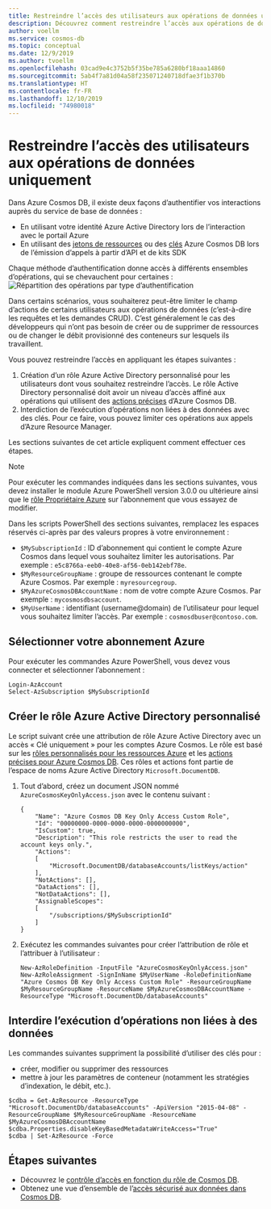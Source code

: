 ```yaml
---
title: Restreindre l’accès des utilisateurs aux opérations de données uniquement avec Azure Cosmos DB
description: Découvrez comment restreindre l’accès aux opérations de données uniquement avec Azure Cosmos DB
author: voellm
ms.service: cosmos-db
ms.topic: conceptual
ms.date: 12/9/2019
ms.author: tvoellm
ms.openlocfilehash: 03cad9e4c3752b5f35be785a6280bf18aaa14860
ms.sourcegitcommit: 5ab4f7a81d04a58f235071240718dfae3f1b370b
ms.translationtype: HT
ms.contentlocale: fr-FR
ms.lasthandoff: 12/10/2019
ms.locfileid: "74980018"
---
```

# <a name="restrict-user-access-to-data-operations-only"></a>Restreindre l’accès des utilisateurs aux opérations de données uniquement

Dans Azure Cosmos DB, il existe deux façons d’authentifier vos interactions auprès du service de base de données :
- En utilisant votre identité Azure Active Directory lors de l’interaction avec le portail Azure
- En utilisant des [jetons de ressources](secure-access-to-data.md#resource-tokens) ou des [clés](secure-access-to-data.md#master-keys) Azure Cosmos DB lors de l’émission d’appels à partir d’API et de kits SDK

Chaque méthode d’authentification donne accès à différents ensembles d’opérations, qui se chevauchent pour certaines : ![Répartition des opérations par type d’authentification](./media/how-to-restrict-user-data/operations.png)

Dans certains scénarios, vous souhaiterez peut-être limiter le champ d’actions de certains utilisateurs aux opérations de données (c’est-à-dire les requêtes et les demandes CRUD). C’est généralement le cas des développeurs qui n’ont pas besoin de créer ou de supprimer de ressources ou de changer le débit provisionné des conteneurs sur lesquels ils travaillent.

Vous pouvez restreindre l’accès en appliquant les étapes suivantes :
1. Création d’un rôle Azure Active Directory personnalisé pour les utilisateurs dont vous souhaitez restreindre l’accès. Le rôle Active Directory personnalisé doit avoir un niveau d’accès affiné aux opérations qui utilisent des [actions précises](../role-based-access-control/resource-provider-operations.md#microsoftdocumentdb) d’Azure Cosmos DB.
1. Interdiction de l’exécution d’opérations non liées à des données avec des clés. Pour ce faire, vous pouvez limiter ces opérations aux appels d’Azure Resource Manager.

Les sections suivantes de cet article expliquent comment effectuer ces étapes.

> [!NOTE]
> Pour exécuter les commandes indiquées dans les sections suivantes, vous devez installer le module Azure PowerShell version 3.0.0 ou ultérieure ainsi que le [rôle Propriétaire Azure](../role-based-access-control/built-in-roles.md#owner) sur l’abonnement que vous essayez de modifier.

Dans les scripts PowerShell des sections suivantes, remplacez les espaces réservés ci-après par des valeurs propres à votre environnement :
- `$MySubscriptionId` : ID d’abonnement qui contient le compte Azure Cosmos dans lequel vous souhaitez limiter les autorisations. Par exemple : `e5c8766a-eeb0-40e8-af56-0eb142ebf78e`.
- `$MyResourceGroupName` : groupe de ressources contenant le compte Azure Cosmos. Par exemple : `myresourcegroup`.
- `$MyAzureCosmosDBAccountName` : nom de votre compte Azure Cosmos. Par exemple : `mycosmosdbsaccount`.
- `$MyUserName` : identifiant (username@domain) de l’utilisateur pour lequel vous souhaitez limiter l’accès. Par exemple : `cosmosdbuser@contoso.com`.

## <a name="select-your-azure-subscription"></a>Sélectionner votre abonnement Azure

Pour exécuter les commandes Azure PowerShell, vous devez vous connecter et sélectionner l’abonnement :

```azurepowershell
Login-AzAccount
Select-AzSubscription $MySubscriptionId
```

## <a name="create-the-custom-azure-active-directory-role"></a>Créer le rôle Azure Active Directory personnalisé

Le script suivant crée une attribution de rôle Azure Active Directory avec un accès « Clé uniquement » pour les comptes Azure Cosmos. Le rôle est basé sur les [rôles personnalisés pour les ressources Azure](../role-based-access-control/custom-roles.md) et les [actions précises pour Azure Cosmos DB](../role-based-access-control/resource-provider-operations.md#microsoftdocumentdb). Ces rôles et actions font partie de l’espace de noms Azure Active Directory `Microsoft.DocumentDB`.

1. Tout d’abord, créez un document JSON nommé `AzureCosmosKeyOnlyAccess.json` avec le contenu suivant :

    ```
    {
        "Name": "Azure Cosmos DB Key Only Access Custom Role",
        "Id": "00000000-0000-0000-0000-0000000000",
        "IsCustom": true,
        "Description": "This role restricts the user to read the account keys only.",
        "Actions":
        [
            "Microsoft.DocumentDB/databaseAccounts/listKeys/action"
        ],
        "NotActions": [],
        "DataActions": [],
        "NotDataActions": [],
        "AssignableScopes":
        [
            "/subscriptions/$MySubscriptionId"
        ]
    }
    ```

1. Exécutez les commandes suivantes pour créer l’attribution de rôle et l’attribuer à l’utilisateur :

    ```azurepowershell
    New-AzRoleDefinition -InputFile "AzureCosmosKeyOnlyAccess.json"
    New-AzRoleAssignment -SignInName $MyUserName -RoleDefinitionName "Azure Cosmos DB Key Only Access Custom Role" -ResourceGroupName $MyResourceGroupName -ResourceName $MyAzureCosmosDBAccountName -ResourceType "Microsoft.DocumentDb/databaseAccounts"
    ```

## <a name="disallow-the-execution-of-non-data-operations"></a>Interdire l’exécution d’opérations non liées à des données

Les commandes suivantes suppriment la possibilité d’utiliser des clés pour :
- créer, modifier ou supprimer des ressources
- mettre à jour les paramètres de conteneur (notamment les stratégies d’indexation, le débit, etc.).

```azurepowershell
$cdba = Get-AzResource -ResourceType "Microsoft.DocumentDb/databaseAccounts" -ApiVersion "2015-04-08" -ResourceGroupName $MyResourceGroupName -ResourceName $MyAzureCosmosDBAccountName
$cdba.Properties.disableKeyBasedMetadataWriteAccess="True"
$cdba | Set-AzResource -Force
```

## <a name="next-steps"></a>Étapes suivantes

- Découvrez le [contrôle d’accès en fonction du rôle de Cosmos DB](role-based-access-control.md).
- Obtenez une vue d’ensemble de l’[accès sécurisé aux données dans Cosmos DB](secure-access-to-data.md).
